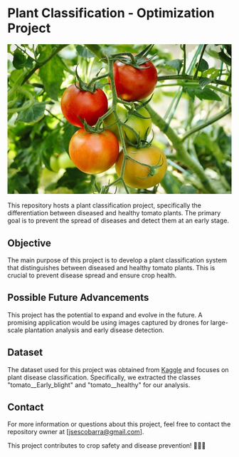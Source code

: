 # Plant Classification - Optimization Project

![Plant Classification](plant_classification.jpg)

This repository hosts a plant classification project, specifically the differentiation between diseased and healthy tomato plants. The primary goal is to prevent the spread of diseases and detect them at an early stage.

## Objective

The main purpose of this project is to develop a plant classification system that distinguishes between diseased and healthy tomato plants. This is crucial to prevent disease spread and ensure crop health.

## Possible Future Advancements

This project has the potential to expand and evolve in the future. A promising application would be using images captured by drones for large-scale plantation analysis and early disease detection.

## Dataset

The dataset used for this project was obtained from [Kaggle](https://www.kaggle.com/datasets/emmarex/plantdisease) and focuses on plant disease classification. Specifically, we extracted the classes "tomato__Early_blight" and "tomato__healthy" for our analysis.

## Contact

For more information or questions about this project, feel free to contact the repository owner at [jsescobarra@gmail.com].

This project contributes to crop safety and disease prevention! 🍅🌿🌱
